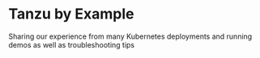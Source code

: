 # Tanzu by Example

Sharing our experience from many Kubernetes deployments and running demos as well as troubleshooting tips
